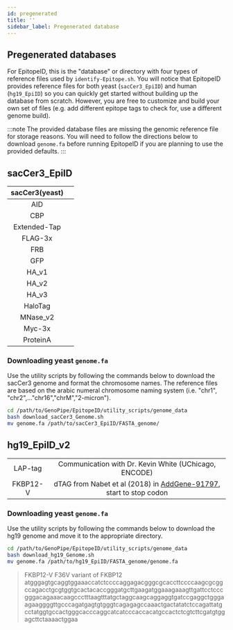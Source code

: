 ```yaml
---
id: pregenerated
title: ''
sidebar_label: Pregenerated database
---
```


## Pregenerated databases

For EpitopeID, this is the "database" or directory with four types of reference files used by `identify-Epitope.sh`. You will notice that EpitopeID provides reference files for both yeast (`sacCer3_EpiID`) and human (`hg19_EpiID`) so you can quickly get started without building up the database from scratch. However, you are free to customize and build your own set of files (e.g. add different epitope tags to check for, use a different genome build).

:::note
The provided database files are missing the genomic reference file for storage reasons. You will need to follow the directions below to download `genome.fa` before running EpitopeID if you are planning to use the provided defaults.
:::

## sacCer3_EpiID

| sacCer3(yeast) |  |
| :--------------: | :-----------: |
| AID |  |
| CBP |  |
| Extended-Tap |  |
| FLAG-3x |  |
| FRB |  |
| GFP |  |
| HA_v1 |  |
| HA_v2 |  |
| HA_v3 |  |
| HaloTag |  |
| MNase_v2 |  |
| Myc-3x |  |
| ProteinA |  |

### Downloading yeast `genome.fa`
Use the utility scripts by following the commands below to download the sacCer3 genome and format the chromosome names. The reference files are based on the arabic numeral chromosome naming system (i.e. "chr1", "chr2",..."chr16","chrM","2-micron").

```bash
cd /path/to/GenoPipe/EpitopeID/utility_scripts/genome_data
bash download_sacCer3_Genome.sh
mv genome.fa /path/to/sacCer3_EpiID/FASTA_genome/
```

## hg19_EpiID_v2

| | |
| :--------------: | :-----------: |
| LAP-tag | Communication with Dr. Kevin White (UChicago, ENCODE) |
| FKBP12-V | dTAG from Nabet et al (2018) in [AddGene-91797][addgene-fkbp12v], start to stop codon |


### Downloading yeast `genome.fa`
Use the utility scripts by following the commands below to download the hg19 genome and move it to the appropriate directory.

```bash
cd /path/to/GenoPipe/EpitopeID/utility_scripts/genome_data
bash download_hg19_Genome.sh
mv genome.fa /path/to/hg19_EpiID/FASTA_genome/genome.fa
```

>FKBP12-V	F36V variant of FKBP12
atgggagtgcaggtggaaaccatctccccaggagacgggcgcaccttccccaagcgcggccagacctgcgtggtgcactacaccgggatgcttgaagatggaaagaaagttgattcctcccgggacagaaacaagccctttaagtttatgctaggcaagcaggaggtgatccgaggctgggaagaaggggttgcccagatgagtgtgggtcagagagccaaactgactatatctccagattatgcctatggtgccactgggcacccaggcatcatcccaccacatgccactctcgtcttcgatgtggagcttctaaaactggaa

[addgene-fkbp12v]:https://www.addgene.org/browse/sequence/197293/
